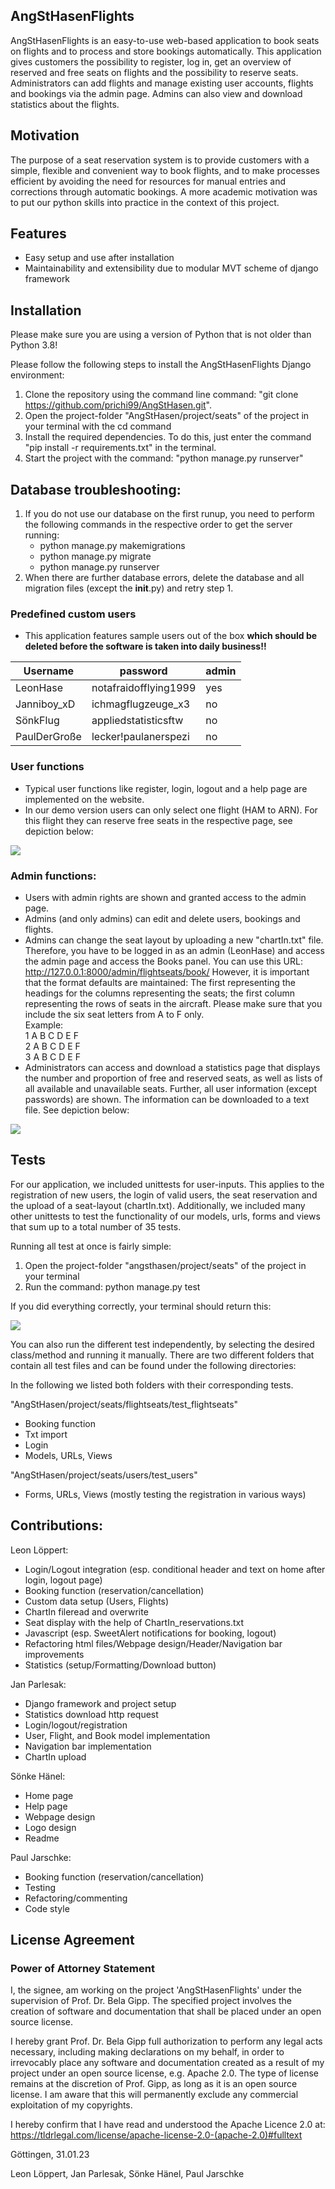 ## AngStHasenFlights

AngStHasenFlights is an easy-to-use web-based application to book seats on flights and to process and store bookings
automatically.
This application gives customers the possibility to register, log in, get an overview of reserved and free seats on
flights and the possibility to reserve seats.
Administrators can add flights and manage existing user accounts, flights and bookings via the admin page. Admins can
also view and download statistics about the flights.

## Motivation

The purpose of a seat reservation system is to provide customers with a simple, flexible and convenient way to book
flights, and to make processes efficient by avoiding the need for resources for manual entries and corrections through
automatic bookings.
A more academic motivation was to put our python skills into practice in the context of this project.

## Features

- Easy setup and use after installation
- Maintainability and extensibility due to modular MVT scheme of django framework

## Installation

Please make sure you are using a version of Python that is not older than Python 3.8!

Please follow the following steps to install the AngStHasenFlights Django environment:

1. Clone the repository using the command line command: "git clone https://github.com/prichi99/AngStHasen.git".
2. Open the project-folder "AngStHasen/project/seats" of the project in your terminal with the cd command
3. Install the required dependencies. To do this, just enter the command "pip install -r requirements.txt" in the
   terminal.
4. Start the project with the command: "python manage.py runserver"

## Database troubleshooting:

1. If you do not use our database on the first runup, you need to perform the following commands in the respective order
   to get the server running:
    - python manage.py makemigrations
    - python manage.py migrate
    - python manage.py runserver
2. When there are further database errors, delete the database and all migration files (except the __init__.py) and
   retry step 1.

### Predefined custom users

- This application features sample users out of the box **which should be deleted before the software is taken into
  daily business!!**

| Username     | password              | admin |
|--------------|-----------------------|-------|
| LeonHase     | notafraidofflying1999 | yes   |
| Janniboy_xD  | ichmagflugzeuge_x3    | no    |
| SönkFlug     | appliedstatisticsftw  | no    |
| PaulDerGroße | lecker!paulanerspezi  | no    |

### User functions

- Typical user functions like register, login, logout and a help page are implemented on the website.
- In our demo version users can only select one flight (HAM to ARN). For this flight they can reserve free seats in the
  respective page, see depiction below:

![](project/seats/flightseats/static/img/images/book_seat.png)

### Admin functions:

- Users with admin rights are shown and granted access to the admin page.
- Admins (and only admins) can edit and delete users, bookings and flights.
- Admins can change the seat layout by uploading a new "chartIn.txt" file. Therefore, you have to be logged in as an admin (LeonHase) and access the admin page and access the Books panel. You can use this URL: http://127.0.0.1:8000/admin/flightseats/book/
  However, it is important that the format defaults are maintained: The first representing the headings for the
  columns representing the seats; the first column representing the rows of seats in the aircraft. Please make sure that you
  include the six seat letters from A to F only.\
  Example:\
  1 A B C D E F \
  2 A B C D E F \
  3 A B C D E F
- Administrators can access and download a statistics page that displays the number and proportion of free and reserved
  seats, as well as lists of all available and unavailable seats. Further, all user information (except
  passwords) are shown. The information can be downloaded to a text file. See depiction below:

![](project/seats/flightseats/static/img/images/show_stats.png)

## Tests

For our application, we included unittests for user-inputs. This applies to the registration of new users, the login of 
valid users, the seat reservation and the upload of a seat-layout (chartIn.txt). Additionally, we included many other 
unittests to test the functionality of our models, urls, forms and views that sum up to a total number of 35 tests.

Running all test at once is fairly simple:

1. Open the project-folder "angsthasen/project/seats" of the project in your terminal
2. Run the command: python manage.py test

If you did everything correctly, your terminal should return this:

![](project/seats/flightseats/static/img/images/successful_test_run.png)

You can also run the different test independently, by selecting the desired class/method and running it manually.
There are two different folders that contain all test files and can be found under the following directories:

In the following we listed both folders with their corresponding tests.

"AngStHasen/project/seats/flightseats/test_flightseats"
- Booking function
- Txt import
- Login
- Models, URLs, Views

"AngStHasen/project/seats/users/test_users"
- Forms, URLs, Views (mostly testing the registration in various ways)


## Contributions:

Leon Löppert:

- Login/Logout integration (esp. conditional header and text on home after login, logout page)
- Booking function (reservation/cancellation)
- Custom data setup (Users, Flights)
- ChartIn fileread and overwrite
- Seat display with the help of ChartIn_reservations.txt
- Javascript (esp. SweetAlert notifications for booking, logout)
- Refactoring html files/Webpage design/Header/Navigation bar improvements
- Statistics (setup/Formatting/Download button)

Jan Parlesak:

- Django framework and project setup
- Statistics download http request
- Login/logout/registration
- User, Flight, and Book model implementation
- Navigation bar implementation
- ChartIn upload

Sönke Hänel:

- Home page
- Help page
- Webpage design
- Logo design
- Readme

Paul Jarschke:

- Booking function (reservation/cancellation)
- Testing
- Refactoring/commenting
- Code style

## License Agreement

### Power of Attorney Statement

I, the signee, am working on the project 'AngStHasenFlights' under the supervision of Prof. Dr. Bela Gipp. The
specified project involves the creation of software and documentation that shall be placed under an open source license.

I hereby grant Prof. Dr. Bela Gipp full authorization to perform any legal acts necessary, including making declarations
on my behalf, in order to irrevocably place any software and documentation created as a result of my project under an
open source license, e.g. Apache 2.0. The type of license remains at the discretion of Prof. Gipp, as long as it is an
open source license. I am aware that this will permanently exclude any commercial exploitation of my copyrights.

I hereby confirm that I have read and understood the Apache Licence 2.0
at: https://tldrlegal.com/license/apache-license-2.0-(apache-2.0)#fulltext

Göttingen, 31.01.23

Leon Löppert, Jan Parlesak, Sönke Hänel, Paul Jarschke
